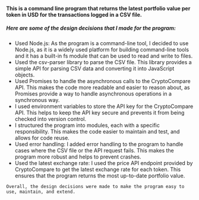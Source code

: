 
#### This is a command line program that returns the latest portfolio value per token in USD for the transactions logged in a CSV file.

##### Here are some of the design decisions that I made for the program:
  -  Used Node.js: As the program is a command-line tool, I decided to use Node.js, as it is a widely used platform for building command-line tools and it has a built-in fs module that can be used to read and write to files.
  - Used the csv-parser library to parse the CSV file. This library provides a simple API for parsing CSV data and converting it into JavaScript objects.
  - Used Promises to handle the asynchronous calls to the CryptoCompare API. This makes the code more readable and easier to reason about, as Promises provide a way to handle asynchronous operations in a synchronous way.
 - I used environment variables to store the API key for the CryptoCompare API. This helps to keep the API key secure and prevents it from being checked into version control.
 - I structured the program into modules, each with a specific responsibility. This makes the code easier to maintain and test, and allows for code reuse.
 - Used error handling: I added error handling to the program to handle cases where the CSV file or the API request fails. This makes the program more robust and helps to prevent crashes.
 - Used the latest exchange rate: I used the price API endpoint provided by CryptoCompare to get the latest exchange rate for each token. This ensures that the program returns the most up-to-date portfolio value.
```
Overall, the design decisions were made to make the program easy to use, maintain, and extend.
```


